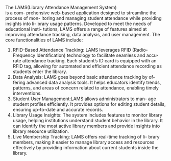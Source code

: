 The LAMS(Library Attendance Management System)<br> is a com-
prehensive web-based application designed to streamline the process of mon-
itoring and managing student attendance while providing insights into li-
brary usage patterns. Developed to meet the needs of educational insti-
tutions, LAMS offers a range of features aimed at improving attendance
tracking, data analysis, and user management.
The core functionalities of LAMS include:
1. RFID-Based Attendance Tracking: LAMS leverages RFID (Radio-
Frequency Identification) technology to facilitate seamless and accu-
rate attendance tracking. Each student’s ID card is equipped with an
RFID tag, allowing for automated and efficient attendance recording
as students enter the library.
2. Data Analysis: LAMS goes beyond basic attendance tracking by of-
fering advanced data analysis tools. It helps educators identify trends,
patterns, and areas of concern related to attendance, enabling timely
interventions.
3. Student User Management:LAMS allows administrators to man-
age student profiles efficiently. It provides options for editing student
details, ensuring up-to-date and accurate records.
4. Library Usage Insights: The system includes features to monitor
library usage, helping institutions understand student behavior in the
library. It can identify the most active library members and provide
insights into library resource utilization.
5. Live Membership Tracking: LAMS offers real-time tracking of li-
brary members, making it easier to manage library access and resources
effectively by providing information about current students inside the
library.
